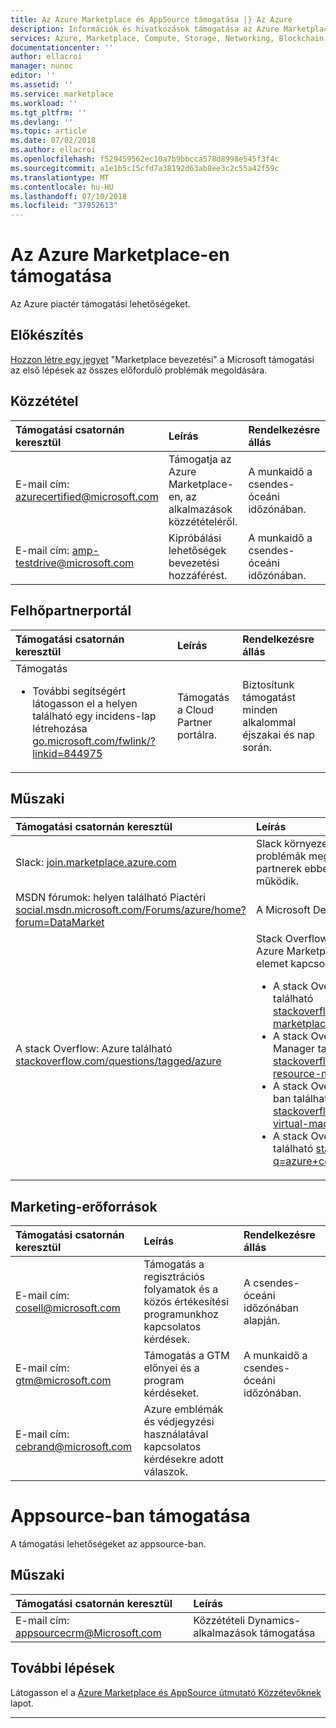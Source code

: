 ```yaml
---
title: Az Azure Marketplace és AppSource támogatása |} Az Azure
description: Információk és hivatkozások támogatása az Azure Marketplace és appsource-ban
services: Azure, Marketplace, Compute, Storage, Networking, Blockchain, Security
documentationcenter: ''
author: ellacroi
manager: nunoc
editor: ''
ms.assetid: ''
ms.service: marketplace
ms.workload: ''
ms.tgt_pltfrm: ''
ms.devlang: ''
ms.topic: article
ms.date: 07/02/2018
ms.author: ellacroi
ms.openlocfilehash: f529459562ec10a7b9bbcca578d8998e545f3f4c
ms.sourcegitcommit: a1e1b5c15cfd7a38192d63ab8ee3c2c55a42f59c
ms.translationtype: MT
ms.contentlocale: hu-HU
ms.lasthandoff: 07/10/2018
ms.locfileid: "37952613"
---
```

# <a name="support-for-azure-marketplace"></a>Az Azure Marketplace-en támogatása  
Az Azure piactér támogatási lehetőségeket.  

## <a name="onboarding"></a>Előkészítés

[Hozzon létre egy jegyet](https://support.microsoft.com/en-us/getsupport?wf=0&tenant=classiccommercial&oaspworkflow=start_1.0.0.0&locale=en-us&supportregion=en-us&pesid=16230&forceorigin=esmc&ccsid=636595105151894820) "Marketplace bevezetési" a Microsoft támogatási az első lépések az összes előforduló problémák megoldására.

## <a name="publishing"></a>Közzététel  

| Támogatási csatornán keresztül | Leírás | Rendelkezésre állás |  
|:--- |:--- |:--- |  
| E-mail cím: [azurecertified@microsoft.com](mailto:azurecertified@microsoft.com) | Támogatja az Azure Marketplace-en, az alkalmazások közzétételéről. | A munkaidő a csendes-óceáni időzónában. |  
| E-mail cím: [amp-testdrive@microsoft.com](mailto:amp-testdrive@microsoft.com) | Kipróbálási lehetőségek bevezetési hozzáférést. | A munkaidő a csendes-óceáni időzónában. |  

## <a name="cloud-partner-portal"></a>Felhőpartnerportál  

| Támogatási csatornán keresztül | Leírás | Rendelkezésre állás |  
|:--- |:--- |:--- |  
| Támogatás<ul> <li>További segítségért látogasson el a helyen található egy incidens-lap létrehozása [go.microsoft.com/fwlink/?linkid=844975](https://go.microsoft.com/fwlink/?linkid=844975)</li> </ul> | Támogatás a Cloud Partner portálra. | Biztosítunk támogatást minden alkalommal éjszakai és nap során. |  

## <a name="technical"></a>Műszaki  

| Támogatási csatornán keresztül | Leírás |  
|:--- |:--- |  
| Slack: [join.marketplace.azure.com](https://social.msdn.microsoft.com/Forums/azure/home?forum=DataMarket) | Slack környezet támogatja a partnerek technikai problémák megoldásában. Itt kapcsolatos 350 + partnerek ebben a környezetben jelenleg működik. |  
| MSDN fórumok: helyen található Piactéri [social.msdn.microsoft.com/Forums/azure/home?forum=DataMarket](https://social.msdn.microsoft.com/Forums/azure/home?forum=DataMarket) | A Microsoft Developer Network fórum. |  
| A stack Overflow: Azure található [stackoverflow.com/questions/tagged/azure](https://stackoverflow.com/questions/tagged/azure) | Stack Overflow környezet megoldásokat, és az Azure Marketplace-en kapcsolódó összes elemet kapcsolatos kérdések feltevése.<ul> <li>A stack Overflow: Az Azure Marketplace-en található [stackoverflow.com/questions/tagged/azure-marketplace](https://stackoverflow.com/questions/tagged/azure-marketplace)</li> <li>A stack Overflow: Az Azure Resource Manager található [stackoverflow.com/questions/tagged/azure-resource-manager](https://stackoverflow.com/questions/tagged/azure-resource-manager)</li> <li>A stack Overflow: virtuális gépek az Azure-ban található [stackoverflow.com/questions/tagged/azure-virtual-machine](https://stackoverflow.com/questions/tagged/azure-virtual-machine)</li> <li>A stack Overflow: Tárolók az Azure-ban található [stackoverflow.com/search?q=azure+container](https://stackoverflow.com/search?q=azure+container)</li> </ul> |

## <a name="marketing-resources"></a>Marketing-erőforrások  

| Támogatási csatornán keresztül | Leírás | Rendelkezésre állás |  
|:--- |:--- |:--- |  
| E-mail cím: [cosell@microsoft.com](mailto:cosell@microsoft.com) | Támogatás a regisztrációs folyamatok és a közös értékesítési programunkhoz kapcsolatos kérdések. | A csendes-óceáni időzónában alapján. |  
| E-mail cím: [gtm@microsoft.com](mailto:gtm@microsoft.com) | Támogatás a GTM előnyei és a program kérdéseket. | A munkaidő a csendes-óceáni időzónában. |  
| E-mail cím: [cebrand@microsoft.com](mailto:cebrand@microsoft.com) | Azure emblémák és védjegyzési használatával kapcsolatos kérdésekre adott válaszok. |  |  

# <a name="support-for-appsource"></a>Appsource-ban támogatása  
A támogatási lehetőségeket az appsource-ban.  

## <a name="technical"></a>Műszaki  

| Támogatási csatornán keresztül | Leírás |  
|:--- |:--- |  
| E-mail cím: [appsourcecrm@Microsoft.com](mailto:appsourcecrm@microsoft.com) | Közzétételi Dynamics-alkalmazások támogatása |

## <a name="next-steps"></a>További lépések
Látogasson el a [Azure Marketplace és AppSource útmutató Közzétevőknek](./marketplace-publishers-guide.md) lapot.  
 
---  
